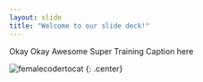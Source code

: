 ```yaml
---
layout: slide
title: "Welcome to our slide deck!"
---
```


Okay Okay Awesome Super Training Caption here

![femalecodertocat](https://octodex.github.com/images/femalecodertocat.png)
{: .center}

